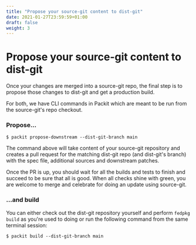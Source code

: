 ```yaml
---
title: "Propose your source-git content to dist-git"
date: 2021-01-27T23:59:59+01:00
draft: false
weight: 3
---
```


# Propose your source-git content to dist-git

Once your changes are merged into a source-git repo, the final step is to
propose those changes to dist-git and get a production build.

For both, we have CLI commands in Packit which are meant to be run from the
source-git's repo checkout.


### Propose...

    $ packit propose-downstream --dist-git-branch main

The command above will take content of your source-git repository and creates a
pull request for the matching dist-git repo (and dist-git's branch) with the
spec file, additional sources and downstream patches.

Once the PR is up, you should wait for all the builds and tests to finish and
succeed to be sure that all is good. When all checks shine with green, you are
welcome to merge and celebrate for doing an update using source-git.


### ...and build

You can either check out the dist-git repository yourself and perform `fedpkg
build` as you're used to doing or run the following command from the same
terminal session:

    $ packit build --dist-git-branch main
